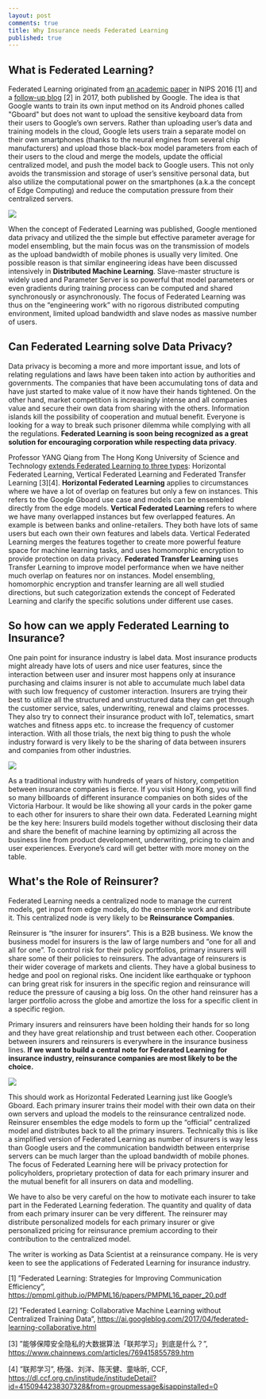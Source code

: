 ```yaml
---
layout: post
comments: true
title: Why Insurance needs Federated Learning
published: true
---
```


## What is Federated Learning?

Federated Learning originated from [an academic paper](https://pmpml.github.io/PMPML16/papers/PMPML16_paper_20.pdf) in NIPS 2016 [1] and a [follow-up blog](https://ai.googleblog.com/2017/04/federated-learning-collaborative.html) [2] in 2017, both published by Google. The idea is that Google wants to train its own input method on its Android phones called "Gboard" but does not want to upload the sensitive keyboard data from their users to Google’s own servers. Rather than uploading user’s data and training models in the cloud, Google lets users train a separate model on their own smartphones (thanks to the neural engines from several chip manufacturers) and upload those black-box model parameters from each of their users to the cloud and merge the models, update the official centralized model, and push the model back to Google users. This not only avoids the transmission and storage of user’s sensitive personal data, but also utilize the computational power on the smartphones (a.k.a the concept of Edge Computing) and reduce the computation pressure from their centralized servers.

![](/images/201901/2.png)

When the concept of Federated Learning was published, Google mentioned data privacy and utilized the the simple but effective parameter average for model ensembling, but the main focus was on the transmission of models as the upload bandwidth of mobile phones is usually very limited. One possible reason is that similar engineering ideas have been discussed intensively in **Distributed Machine Learning**. Slave-master structure is widely used and Parameter Server is so powerful that model parameters or even gradients during training process can be computed and shared synchronously or asynchronously. The focus of Federated Learning was thus on the “engineering work” with no rigorous distributed computing environment, limited upload bandwidth and slave nodes as massive number of users.

## Can Federated Learning solve Data Privacy?

Data privacy is becoming a more and more important issue, and lots of relating regulations and laws have been taken into action by authorities and governments. The companies that have been accumulating tons of data and have just started to make value of it now have their hands tightened. On the other hand, market competition is increasingly intense and all companies value and secure their own data from sharing with the others. Information islands kill the possibility of cooperation and mutual benefit. Everyone is looking for a way to break such prisoner dilemma while complying with all the regulations. **Federated Learning is soon being recognized as a great solution for encouraging corporation while respecting data privacy**.

Professor YANG Qiang from The Hong Kong University of Science and Technology [extends Federated Learning to three types](https://www.chainnews.com/articles/769415855789.htm): Horizontal Federated Learning, Vertical Federated Learning and Federated Transfer Learning [3][4]. **Horizontal Federated Learning** applies to circumstances where we have a lot of overlap on features but only a few on instances. This refers to the Google Gboard use case and models can be ensembled directly from the edge models. **Vertical Federated Learning** refers to where we have many overlapped instances but few overlapped features. An example is between banks and online-retailers. They both have lots of same users but each own their own features and labels data. Vertical Federated Learning merges the features together to create more powerful feature space for machine learning tasks, and uses homomorphic encryption to provide protection on data privacy. **Federated Transfer Learning** uses Transfer Learning to improve model performance when we have neither much overlap on features nor on instances. Model ensembling, homomorphic encryption and transfer learning are all well studied directions, but such categorization extends the concept of Federated Learning and clarify the specific solutions under different use cases.

## So how can we apply Federated Learning to Insurance?

One pain point for insurance industry is label data. Most insurance products might already have lots of users and nice user features, since the interaction between user and insurer most happens only at insurance purchasing and claims insurer is not able to accumulate much label data with such low frequency of customer interaction. Insurers are trying their best to utilize all the structured and unstructured data they can get through the customer service, sales, underwriting, renewal and claims processes. They also try to connect their insurance product with IoT, telematics, smart watches and fitness apps etc. to increase the frequency of customer interaction. With all those trials, the next big thing to push the whole industry forward is very likely to be the sharing of data between insurers and companies from other industries.

![](/images/201901/5.jpg)

As a traditional industry with hundreds of years of history, competition between insurance companies is fierce. If you visit Hong Kong, you will find so many billboards of different insurance companies on both sides of the Victoria Harbour. It would be like showing all your cards in the poker game to each other for insurers to share their own data. Federated Learning might be the key here: Insurers build models together without disclosing their data and share the benefit of machine learning by optimizing all across the business line from product development, underwriting, pricing to claim and user experiences. Everyone’s card will get better with more money on the table.

## What's the Role of Reinsurer?

Federated Learning needs a centralized node to manage the current models, get input from edge models, do the ensemble work and distribute it. This centralized node is very likely to be **Reinsurance Companies**.

Reinsurer is “the insurer for insurers”. This is a B2B business. We know the business model for insurers is the law of large numbers and “one for all and all for one”. To control risk for their policy portfolios, primary insurers will share some of their policies to reinsurers. The advantage of reinsurers is their wider coverage of markets and clients. They have a global business to hedge and pool on regional risks. One incident like earthquake or typhoon can bring great risk for insurers in the specific region and reinsurance will reduce the pressure of causing a big loss. On the other hand reinsurer has a larger portfolio across the globe and amortize the loss for a specific client in a specific region.

Primary insurers and reinsurers have been holding their hands for so long and they have great relationship and trust between each other. Cooperation between insurers and reinsurers is everywhere in the insurance business lines. **If we want to build a central note for Federated Learning for insurance industry, reinsurance companies are most likely to be the choice.**

![](/images/201901/3.png)

This should work as Horizontal Federated Learning just like Google’s Gboard. Each primary insurer trains their model with their own data on their own servers and upload the models to the reinsurance centralized node. Reinsurer ensembles the edge models to form up the “official” centralized model and distributes back to all the primary insurers. Technically this is like a simplified version of Federated Learning as number of insurers is way less than Google users and the communication bandwidth between enterprise servers can be much larger than the upload bandwidth of mobile phones. The focus of Federated Learning here will be privacy protection for policyholders, proprietary protection of data for each primary insurer and the mutual benefit for all insurers on data and modelling.

We have to also be very careful on the how to motivate each insurer to take part in the Federated Learning federation. The quantity and quality of data from each primary insurer can be very different. The reinsurer may distribute personalized models for each primary insurer or give personalized pricing for reinsurance premium according to their contribution to the centralized model.

The writer is working as Data Scientist at a reinsurance company. He is very keen to see the applications of Federated Learning for insurance industry.

[1] ”Federated Learning: Strategies for Improving Communication Efficiency”, https://pmpml.github.io/PMPML16/papers/PMPML16_paper_20.pdf

[2] ”Federated Learning: Collaborative Machine Learning without Centralized Training Data”, https://ai.googleblog.com/2017/04/federated-learning-collaborative.html

[3] ”能够保障安全隐私的大数据算法「联邦学习」到底是什么？”, https://www.chainnews.com/articles/769415855789.htm

[4] ”联邦学习”, 杨强、刘洋、陈天健、童咏昕, CCF, https://dl.ccf.org.cn/institude/institudeDetail?id=4150944238307328&from=groupmessage&isappinstalled=0


